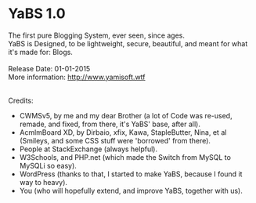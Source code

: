 YaBS 1.0
====

The first pure Blogging System, ever seen, since ages.<br />
YaBS is Designed, to be lightweight, secure, beautiful, and meant for what it's made for: Blogs.<br /><br />
Release Date: 01-01-2015<br />
More information: http://www.yamisoft.wtf<br /><br />

Credits:<br />
- CWMSv5, by me and my dear Brother (a lot of Code was re-used, remade, and fixed, from there, it's YaBS' base, after all).
- AcmlmBoard XD, by Dirbaio, xfix, Kawa, StapleButter, Nina, et al (Smileys, and some CSS stuff were 'borrowed' from there).
- People at StackExchange (always helpful).
- W3Schools, and PHP.net (which made the Switch from MySQL to MySQLi so easy).
- WordPress (thanks to that, I started to make YaBS, because I found it way to heavy).
- You (who will hopefully extend, and improve YaBS, together with us).

